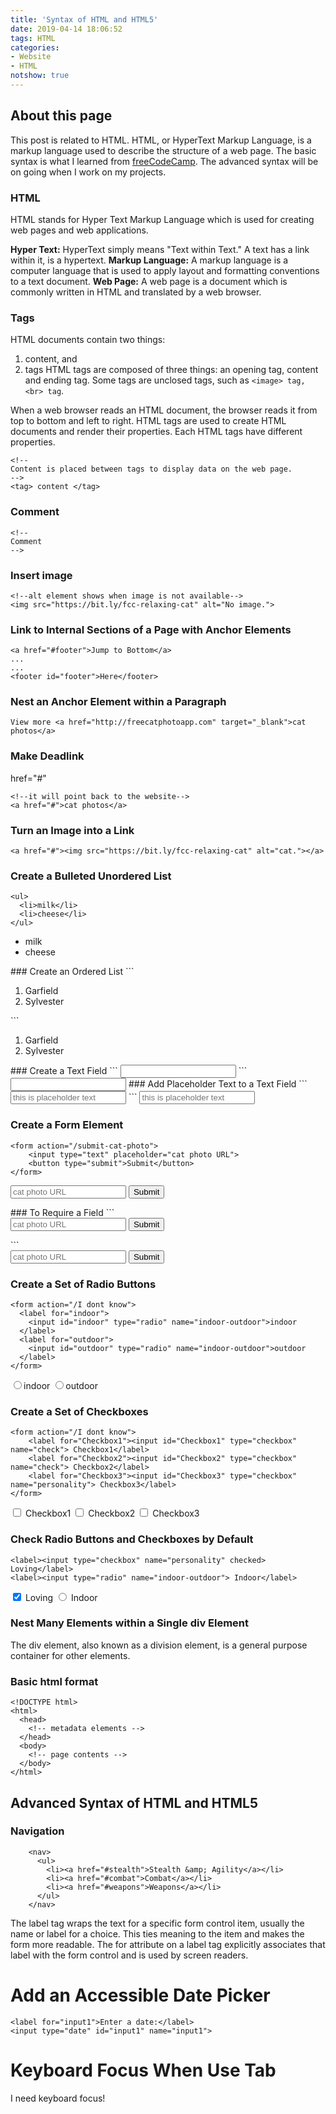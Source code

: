 ```yaml
---
title: 'Syntax of HTML and HTML5'
date: 2019-04-14 18:06:52
tags: HTML
categories: 
- Website
- HTML
notshow: true
---
```

## About this page
This post is related to HTML. HTML, or HyperText Markup Language, is a markup language used to describe the structure of a web page. The basic syntax is what I learned from [freeCodeCamp](https://www.freecodecamp.org/). The advanced syntax will be on going when I work on my projects.

###  HTML
HTML stands for Hyper Text Markup Language which is used for creating web pages and web applications. 
    
**Hyper Text:** HyperText simply means "Text within Text." A text has a link within it, is a hypertext. 
**Markup Language:** A markup language is a computer language that is used to apply layout and formatting conventions to a text document. 
**Web Page:** A web page is a document which is commonly written in HTML and translated by a web browser. 

### Tags
HTML documents contain two things:
  1. content, and
  2. tags
HTML tags are composed of three things: an opening tag, content and ending tag. Some tags are unclosed tags, such as ``<image> tag, <br> tag``. 

When a web browser reads an HTML document, the browser reads it from top to bottom and left to right. HTML tags are used to create HTML documents and render their properties. Each HTML tags have different properties.
```
<!--
Content is placed between tags to display data on the web page.
-->
<tag> content </tag>  
```

### Comment
```
<!--
Comment
-->
```
### Insert image
```
<!--alt element shows when image is not available-->
<img src="https://bit.ly/fcc-relaxing-cat" alt="No image.">
```
### 

### Link to Internal Sections of a Page with Anchor Elements
```
<a href="#footer">Jump to Bottom</a>
...
...
<footer id="footer">Here</footer>
```

### Nest an Anchor Element within a Paragraph
```
View more <a href="http://freecatphotoapp.com" target="_blank">cat photos</a>
```
### Make Deadlink
href="#"
```
<!--it will point back to the website-->
<a href="#">cat photos</a>
```
### Turn an Image into a Link
```
<a href="#"><img src="https://bit.ly/fcc-relaxing-cat" alt="cat."></a>
```
### Create a Bulleted Unordered List
```
<ul>
  <li>milk</li>
  <li>cheese</li>
</ul>
```
<ul>
  <li>milk</li>
  <li>cheese</li>
</ul>
### Create an Ordered List
```
<ol>
  <li>Garfield</li>
  <li>Sylvester</li>
</ol>
```
<ol>
  <li>Garfield</li>
  <li>Sylvester</li>
</ol>
### Create a Text Field
```
<input type="text">
```
<input type="text">
### Add Placeholder Text to a Text Field
```
<input type="text" placeholder="this is placeholder text">
```
<input type="text" placeholder="this is placeholder text">

### Create a Form Element
```
<form action="/submit-cat-photo">
    <input type="text" placeholder="cat photo URL">
    <button type="submit">Submit</button>
</form>
```
<form action="/submit-cat-photo">
    <input type="text" placeholder="cat photo URL">
    <button type="submit">Submit</button>
</form>
### To Require a Field
```
<form action="/submit-cat-photo">
    <input type="text" required placeholder="cat photo URL">
    <button type="submit">Submit</button>
</form>
```
<form action="/submit-cat-photo">
    <input type="text" required placeholder="cat photo URL">
    <button type="submit">Submit</button>
</form>

### Create a Set of Radio Buttons
```
<form action="/I dont know">
  <label for="indoor"> 
    <input id="indoor" type="radio" name="indoor-outdoor">indoor
  </label>
  <label for="outdoor"> 
    <input id="outdoor" type="radio" name="indoor-outdoor">outdoor
  </label>
</form>
```
<form action="/I dont know">
  <label for="indoor"> 
    <input id="indoor" type="radio" name="indoor-outdoor">indoor
  </label>
  <label for="outdoor"> 
    <input id="outdoor" type="radio" name="indoor-outdoor">outdoor
  </label>
</form>

### Create a Set of Checkboxes
```
<form action="/I dont know">
    <label for="Checkbox1"><input id="Checkbox1" type="checkbox" name="check"> Checkbox1</label>
    <label for="Checkbox2"><input id="Checkbox2" type="checkbox" name="check"> Checkbox2</label>
    <label for="Checkbox3"><input id="Checkbox3" type="checkbox" name="personality"> Checkbox3</label>
</form>
```
<form action="/I dont know">
    <label for="Checkbox1"><input id="Checkbox1" type="checkbox" name="check"> Checkbox1</label>
    <label for="Checkbox2"><input id="Checkbox2" type="checkbox" name="check"> Checkbox2</label>
    <label for="Checkbox3"><input id="Checkbox3" type="checkbox" name="personality"> Checkbox3</label>
</form>

### Check Radio Buttons and Checkboxes by Default
```
<label><input type="checkbox" name="personality" checked> Loving</label>
<label><input type="radio" name="indoor-outdoor"> Indoor</label>
```
<label><input type="checkbox" name="personality" checked> Loving</label>
<label><input type="radio" name="indoor-outdoor"> Indoor</label>

### Nest Many Elements within a Single div Element
The div element, also known as a division element, is a general purpose container for other elements.

### Basic html format
```
<!DOCTYPE html>
<html>
  <head>
    <!-- metadata elements -->
  </head>
  <body>
    <!-- page contents -->
  </body>
</html>
```
## Advanced Syntax of HTML and HTML5
### Navigation
```
    <nav>
      <ul>
        <li><a href="#stealth">Stealth &amp; Agility</a></li>
        <li><a href="#combat">Combat</a></li>
        <li><a href="#weapons">Weapons</a></li>
      </ul>
    </nav>
```


The label tag wraps the text for a specific form control item, usually the name or label for a choice. This ties meaning to the item and makes the form more readable. The for attribute on a label tag explicitly associates that label with the form control and is used by screen readers.

# Add an Accessible Date Picker

```
<label for="input1">Enter a date:</label>
<input type="date" id="input1" name="input1">
```

# Keyboard Focus When Use Tab
<div tabindex="0">I need keyboard focus!</div>